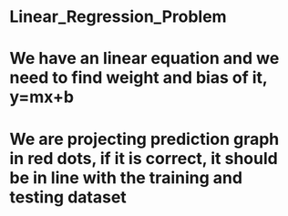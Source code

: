 # Linear_Regression_Problem

# We have an linear equation and we need to find weight and bias of it, y=mx+b
# We are projecting prediction graph in red dots, if it is correct, it should be in line with the training and testing dataset
